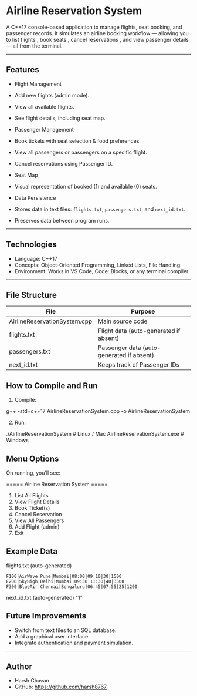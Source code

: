 

# Airline Reservation System

A C++17 console-based application to manage flights, seat booking, and passenger records.
It simulates an airline booking workflow — allowing you to  list flights ,  book seats ,  cancel reservations , and  view passenger details  — all from the terminal.

---

## Features

*  Flight Management 

  * Add new flights (admin mode).
  * View all available flights.
  * See flight details, including seat map.

*  Passenger Management 

  * Book tickets with seat selection & food preferences.
  * View all passengers or passengers on a specific flight.
  * Cancel reservations using Passenger ID.

*  Seat Map 

  * Visual representation of booked (1) and available (0) seats.

*  Data Persistence 

  * Stores data in text files: `flights.txt`, `passengers.txt`, and `next_id.txt`.
  * Preserves data between program runs.

---

## Technologies

*  Language:  C++17
*  Concepts:  Object-Oriented Programming, Linked Lists, File Handling
*  Environment:  Works in VS Code, Code::Blocks, or any terminal compiler

---

## File Structure

| File                           | Purpose                                   |
| ------------------------------ | ----------------------------------------- |
| AirlineReservationSystem.cpp   | Main source code                          |
| flights.txt                    | Flight data (auto-generated if absent)    |
| passengers.txt                 | Passenger data (auto-generated if absent) |
| next_id.txt                    | Keeps track of Passenger IDs              |



## How to Compile and Run

1. Compile: 
     

g++ -std=c++17 AirlineReservationSystem.cpp -o AirlineReservationSystem


2. Run: 


./AirlineReservationSystem    # Linux / Mac
AirlineReservationSystem.exe  # Windows



## Menu Options

On running, you’ll see:


===== Airline Reservation System =====
1. List All Flights
2. View Flight Details
3. Book Ticket(s)
4. Cancel Reservation
5. View All Passengers
6. Add Flight (admin)
7. Exit



##  Example Data

 flights.txt (auto-generated) 

```
F100|AirWave|Pune|Mumbai|08:00|09:10|30|1500
F200|SkyHigh|Delhi|Mumbai|09:30|11:30|40|3500
F300|BlueAir|Chennai|Bengaluru|06:45|07:55|25|1200
```

 next_id.txt  (auto-generated) 
"1"


##  Future Improvements

* Switch from text files to an SQL database.
* Add a graphical user interface.
* Integrate authentication and payment simulation.

---

##  Author

*  Harsh Chavan
* GitHub: https://github.com/harsh8767


